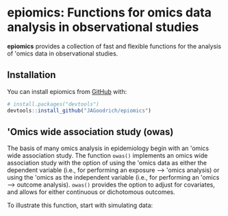 # epiomics: Functions for omics data analysis in observational studies

**epiomics** provides a collection of fast and flexible functions for the analysis of 'omics data in observational studies. 

## Installation

You can install epiomics from [GitHub](https://github.com/) with:

``` r
# install.packages("devtools")
devtools::install_github("JAGoodrich/epiomics")
```

## 'Omics wide association study (owas) 

The basis of many omics analysis in epidemiology begin with an 'omics wide association study. The function `owas()` implements an omics wide association study with the option of using the 'omics data as either the dependent variable (i.e., for performing an exposure --> 'omics analysis) or using the 'omics as the independent variable (i.e., for performing an 'omics --> outcome analysis). `owas()` provides the option to adjust for covariates, and allows for either continuous or dichotomous outcomes.  


To illustrate this function, start with simulating data: 

